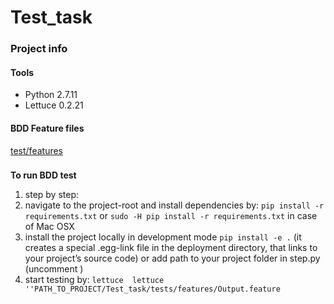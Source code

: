 # Test_task

### Project info

#### Tools

- Python 2.7.11
- Lettuce 0.2.21


#### BDD Feature files

[test/features](https://github.com/dhavriushenko/Test_task/edit/master/app/test/features)

### 
**To run  BDD test**

1. step by step:
  1. navigate to the project-root and install dependencies by: `pip install -r requirements.txt` or `sudo -H pip install -r requirements.txt` in case of Mac OSX
  2. install the project locally in development mode 
 ```pip install -e .``` (it creates a special .egg-link file in the deployment directory, that links to your project’s source code) or add path to your project folder in step.py (uncomment )
  2. start testing by:  ```lettuce  lettuce ''PATH_TO_PROJECT/Test_task/tests/features/Output.feature```
